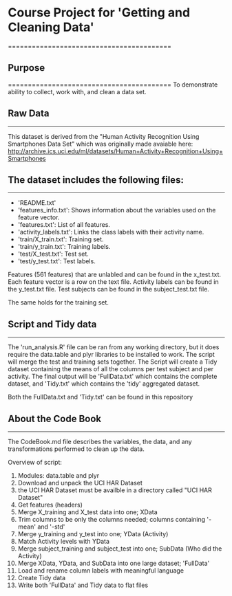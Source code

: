   

# Course Project for 'Getting and Cleaning Data'
=========================================

## Purpose
=========================================
To demonstrate ability to collect, work with, and clean a data set.

## Raw Data
------------------

This dataset is derived from the "Human Activity Recognition Using Smartphones Data Set" which was originally made avaiable here: http://archive.ics.uci.edu/ml/datasets/Human+Activity+Recognition+Using+Smartphones

## The dataset includes the following files:
-----------------------------------------

- 'README.txt'
- 'features_info.txt': Shows information about the variables used on the feature vector.
- 'features.txt': List of all features.
- 'activity_labels.txt': Links the class labels with their activity name.
- 'train/X_train.txt': Training set.
- 'train/y_train.txt': Training labels.
- 'test/X_test.txt': Test set.
- 'test/y_test.txt': Test labels.

Features (561 features) that are unlabled and can be found in the x_test.txt. Each feature vector is a row on the text file.
Activity labels can be found in the y_test.txt file.
Test subjects can be found in the subject_test.txt file.

The same holds for the training set.

## Script and Tidy data
-------------------------------------
The 'run_analysis.R' file can be ran from any working directory, but it does require the data.table and plyr libraries to be installed to work. The script will merge the test and training sets together. The Script will create a Tidy dataset containing the means of all the columns per test subject and per activity. The final output will be 'FullData.txt' which contains the complete dataset, and 'Tidy.txt' which contains the 'tidy' aggregated dataset.

Both the FullData.txt and 'Tidy.txt' can be found in this repository

## About the Code Book
-------------------
The CodeBook.md file describes the variables, the data, and any transformations performed to clean up the data.

Overview of script:
1. Modules: data.table and plyr
2. Download and unpack the UCI HAR Dataset
3. the UCI HAR Dataset must be availble in a directory called "UCI HAR Dataset"
4. Get features (headers)
5. Merge X_training and X_test data into one; XData
6. Trim columns to be only the columns needed; columns containing '-mean' and '-std'
7. Merge y_training and y_test into one; YData (Activity)
8. Match Activity levels with YData
9. Merge subject_training and subject_test into one; SubData  (Who did the Activity)
10. Merge XData, YData, and SubData into one large dataset; 'FullData'
11. Load and rename column labels with meaningful language
12. Create Tidy data
13. Write both 'FullData' and Tidy data to flat files
